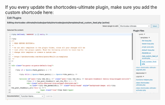 If you every update the shortcodes-ultimate plugin, make sure you add the custom shortcode here: ![Shortcode Plugin](Updating_Shortcode_looper.png)
